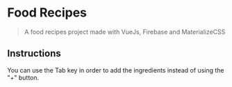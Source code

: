 # Food Recipes

> A food recipes project made with VueJs, Firebase and MaterializeCSS

## Instructions

You can use the Tab key in order to add the ingredients instead of using the "+" button.

